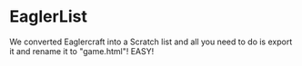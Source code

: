 # EaglerList
We converted Eaglercraft into a Scratch list and all you need to do is export it and rename it to "game.html"!
EASY!
